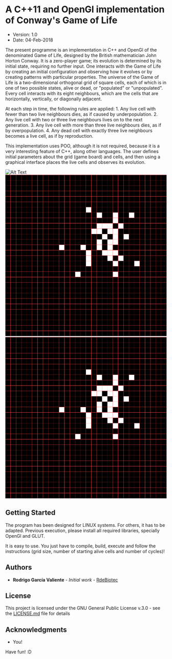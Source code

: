 # A C++11 and OpenGl implementation of Conway's Game of Life
  * Version: 1.0
  * Date: 04-Feb-2018
  
The present programme is an implementation in C++ and OpenGl of the denominated Game of Life, designed by the British mathematician John Horton Conway. It is a zero-player game; its evolution is determined by its initial state, requiring no further input. One interacts with the Game of Life by creating an initial configuration and observing how it evolves or by creating patterns with particular properties. The universe of the Game of Life is a two-dimensional orthogonal grid of square cells, each of which is in one of two possible states, alive or dead, or "populated" or "unpopulated". Every cell interacts with its eight neighbours, which are the cells that are horizontally, vertically, or diagonally adjacent.

At each step in time, the following rules are applied:
      1. Any live cell with fewer than two live neighbours dies, as if caused by underpopulation.
      2. Any live cell with two or three live neighbours lives on to the next generation.
      3. Any live cell with more than three live neighbours dies, as if by overpopulation.
      4. Any dead cell with exactly three live neighbours becomes a live cell, as if by reproduction.
      
This implementation uses POO, although it is not required, because it is a very interesting feature of C++, along other languages.  The user defines initial parameters about the grid (game board) and cells, and then using a graphical interface places the live cells and observes its evolution.

![Alt Text](https://media.giphy.com/media/vFKqnCdLPNOKc/giphy.gif)
![Alt Text](https://github.com/RdeBiotec/Game_of_Life/blob/master/GAME.gif?raw=true)
![Alt Text](https://github.com/RdeBiotec/Game_of_Life/raw/master/GAME.gif)
## Getting Started

The program has been designed for LINUX systems. For others, it has to be adapted. Previous execution, please install all required libraries, specially OpenGl and GLUT.

It is easy to use. You just have to compile, build, execute and follow the instructions (grid size, number of starting alive cells and number of cycles)!

## Authors

* **Rodrigo García Valiente** - *Initial work* - [RdeBiotec](https://github.com/RdeBiotec)

## License

This project is licensed under the GNU General Public License v.3.0 - see the [LICENSE.md](LICENSE.md) file for details

## Acknowledgments

* You!


Have fun! :D
